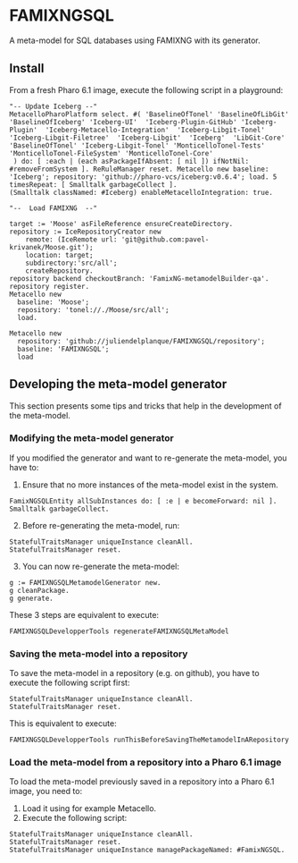 # FAMIXNGSQL
A meta-model for SQL databases using FAMIXNG with its generator.

## Install
From a fresh Pharo 6.1 image, execute the following script in a playground:
```
"-- Update Iceberg --"
MetacelloPharoPlatform select. #( 'BaselineOfTonel' 'BaselineOfLibGit' 'BaselineOfIceberg' 'Iceberg-UI'  'Iceberg-Plugin-GitHub' 'Iceberg-Plugin'  'Iceberg-Metacello-Integration'  'Iceberg-Libgit-Tonel'  'Iceberg-Libgit-Filetree'  'Iceberg-Libgit'  'Iceberg'  'LibGit-Core' 'BaselineOfTonel' 'Iceberg-Libgit-Tonel' 'MonticelloTonel-Tests'  'MonticelloTonel-FileSystem' 'MonticelloTonel-Core'
 ) do: [ :each | (each asPackageIfAbsent: [ nil ]) ifNotNil: #removeFromSystem ]. ReRuleManager reset. Metacello new baseline: 'Iceberg'; repository: 'github://pharo-vcs/iceberg:v0.6.4'; load. 5 timesRepeat: [ Smalltalk garbageCollect ].
(Smalltalk classNamed: #Iceberg) enableMetacelloIntegration: true.

"--  Load FAMIXNG  --"

target := 'Moose' asFileReference ensureCreateDirectory.
repository := IceRepositoryCreator new
	remote: (IceRemote url: 'git@github.com:pavel-krivanek/Moose.git');
	location: target;
	subdirectory:'src/all';
	createRepository.
repository backend checkoutBranch: 'FamixNG-metamodelBuilder-qa'.
repository register.
Metacello new
  baseline: 'Moose';
  repository: 'tonel://./Moose/src/all';
  load.

Metacello new
  repository: 'github://juliendelplanque/FAMIXNGSQL/repository';
  baseline: 'FAMIXNGSQL';
  load
```

## Developing the meta-model generator
This section presents some tips and tricks that help in the development of the
meta-model.

### Modifying the meta-model generator
If you modified the generator and want to re-generate the meta-model, you have
to:
1. Ensure that no more instances of the meta-model exist in the system.
```
FamixNGSQLEntity allSubInstances do: [ :e | e becomeForward: nil ].
Smalltalk garbageCollect.
```
2. Before re-generating the meta-model, run:
```
StatefulTraitsManager uniqueInstance cleanAll.
StatefulTraitsManager reset.
```
3. You can now re-generate the meta-model:
```
g := FAMIXNGSQLMetamodelGenerator new.
g cleanPackage.
g generate.
```

These 3 steps are equivalent to execute:
```
FAMIXNGSQLDevelopperTools regenerateFAMIXNGSQLMetaModel
```

### Saving the meta-model into a repository
To save the meta-model in a repository (e.g. on github), you have to execute the
following script first:
```
StatefulTraitsManager uniqueInstance cleanAll.
StatefulTraitsManager reset.
```

This is equivalent to execute:
```
FAMIXNGSQLDevelopperTools runThisBeforeSavingTheMetamodelInARepository
```

### Load the meta-model from a repository into a Pharo 6.1 image
To load the meta-model previously saved in a repository into a Pharo 6.1 image,
you need to:
1. Load it using for example Metacello.
2. Execute the following script:
```
StatefulTraitsManager uniqueInstance cleanAll.
StatefulTraitsManager reset.
StatefulTraitsManager uniqueInstance managePackageNamed: #FamixNGSQL.
```
